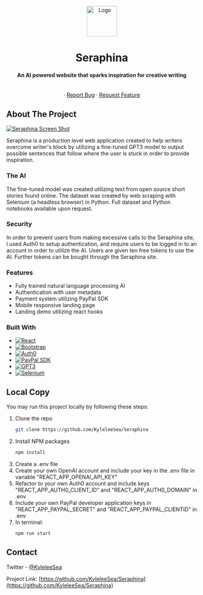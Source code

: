 <!-- PROJECT LOGO -->
<br />
<div align="center">
  <a href="https://github.com/KyleleeSea/Seraphina">
    <img src="https://i.imgur.com/Pa0MIKx.png" alt="Logo" width="80" height="80">
  </a>

<h1 align="center">Seraphina</h1>

  <p align="center">
    <h4>
      An AI powered website that sparks inspiration for creative writing
    </h4>
    <br />
<!--     <a href="https://seraphinai.com/">View Demo</a> -->
    ·
    <a href="https://github.com/KyleleeSea/Seraphina/issues">Report Bug</a>
    ·
    <a href="https://github.com/KyleleeSea/Seraphina/issues">Request Feature</a>
  </p>
</div>

<!-- ABOUT THE PROJECT -->
## About The Project

[![Seraphina Screen Shot][product-screenshot]](https://seraphinai.com/)

Seraphina is a production level web application created to help writers overcome writer's block by utilizing a fine-tuned GPT3 model to output possible sentences that follow where the user is stuck in order to provide inspiration.

### The AI
The fine-tuned model was created utilizing text from open source short stories found online. The dataset was created by web scraping with Selenium (a headless browser) in Python. Full dataset and Python notebooks available upon request. 

### Security
In order to prevent users from making excessive calls to the Seraphina site, I used Auth0 to setup authentication, and require users to be logged in to an account in order to utilize the AI. Users are given ten free tokens to use the AI. Further tokens can be bought through the Seraphina site.

### Features
- Fully trained natural language processing AI
- Authentication with user metadata 
- Payment system utilizing PayPal SDK 
- Mobile responsive landing page 
- Landing demo utilizing react hooks

### Built With

* [![React][React.js]][React-url]
* [![Bootstrap][Bootstrap.com]][Bootstrap-url]
* [![Auth0][Auth0.com]][Auth0-url]
* [![PayPal SDK][Paypal.com]][Paypal-url]
* [![GPT3][Openai.com]][GPT3-url]
* [![Selenium][Selenium.dev]][Selenium-url]


<!-- ## Live Demo

Please view the full demo of Seraphina here: <a href="https://seraphinai.com/">Seraphinai.com</a> -->

## Local Copy
You may run this project locally by following these steps:

1. Clone the repo
   ```sh
   git clone https://github.com/KyleleeSea/Seraphina
   ```
2. Install NPM packages
   ```sh
   npm install
   ```
3. Create a .env file
4. Create your own OpenAI account and include your key in the .env file in variable "REACT_APP_OPENAI_API_KEY"
5. Refactor to your own Auth0 account and include keys "REACT_APP_AUTH0_CLIENT_ID" and "REACT_APP_AUTH0_DOMAIN" in .env
6. Include your own PayPal developer application keys in "REACT_APP_PAYPAL_SECRET" and "REACT_APP_PAYPAL_CLIENTID" in .env
7. In terminal:
   ```sh
   npm run start
   ```
   

<!-- CONTACT -->
## Contact

Twitter - [@KyleleeSea](https://twitter.com/KyleleeSea)

Project Link: [https://github.com/KyleleeSea/Seraphina](https://github.com/KyleleeSea/Seraphina)

<!-- MARKDOWN LINKS & IMAGES -->
[product-screenshot]: https://i.imgur.com/AQqjqiK.png
[React.js]: https://img.shields.io/badge/React-20232A?style=for-the-badge&logo=react&logoColor=61DAFB
[React-url]: https://reactjs.org/
[Bootstrap.com]: https://img.shields.io/badge/Bootstrap-563D7C?style=for-the-badge&logo=bootstrap&logoColor=white
[Bootstrap-url]: https://getbootstrap.com
[Auth0.com]: https://img.shields.io/badge/Auth0-000000?style=for-the-badge&logo=auth0&logoColor=635DFF
[Auth0-url]: https://auth0.com/
[Paypal.com]: https://img.shields.io/badge/Paypal_SDK-35495E?style=for-the-badge&logo=paypal&logoColor=4FC08D
[Paypal-url]: https://developer.paypal.com/home
[Openai.com]: https://img.shields.io/badge/GPT3-F7F7F8?style=for-the-badge&logo=openai&logoColor=000000
[GPT3-url]: https://openai.com/
[Selenium.dev]: https://img.shields.io/badge/Selenium-49B230?style=for-the-badge&logo=selenium&logoColor=ffffff
[Selenium-url]: https://www.selenium.dev/
